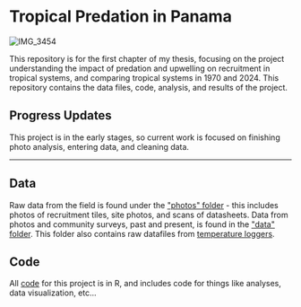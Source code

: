 # Tropical Predation in Panama

![IMG_3454](https://github.com/user-attachments/assets/919baff2-a717-41e6-8a7b-e0f94620ce05)

This repository is for the first chapter of my thesis, focusing on the project understanding the impact of predation and upwelling on recruitment in tropical systems, and comparing tropical systems in 1970 and 2024. This repository contains the data files, code, analysis, and results of the project. 

## Progress Updates
This project is in the early stages, so current work is focused on finishing photo analysis, entering data, and cleaning data. 

***

## Data
Raw data from the field is found under the ["photos" folder](https://github.com/sellkes/Tropical_Predation_Panama/tree/main/Photos) - this includes photos of recruitment tiles, site photos, and scans of datasheets. Data from photos and community surveys, past and present, is found in the ["data" folder](https://github.com/sellkes/Tropical_Predation_Panama/tree/main/Data). This folder also contains raw datafiles from [temperature loggers](https://github.com/sellkes/Tropical_Predation_Panama/tree/main/Data/Temperature_data).

## Code
All [code](https://github.com/sellkes/Tropical_Predation_Panama/tree/main/code) for this project is in R, and includes code for things like analyses, data visualization, etc...

